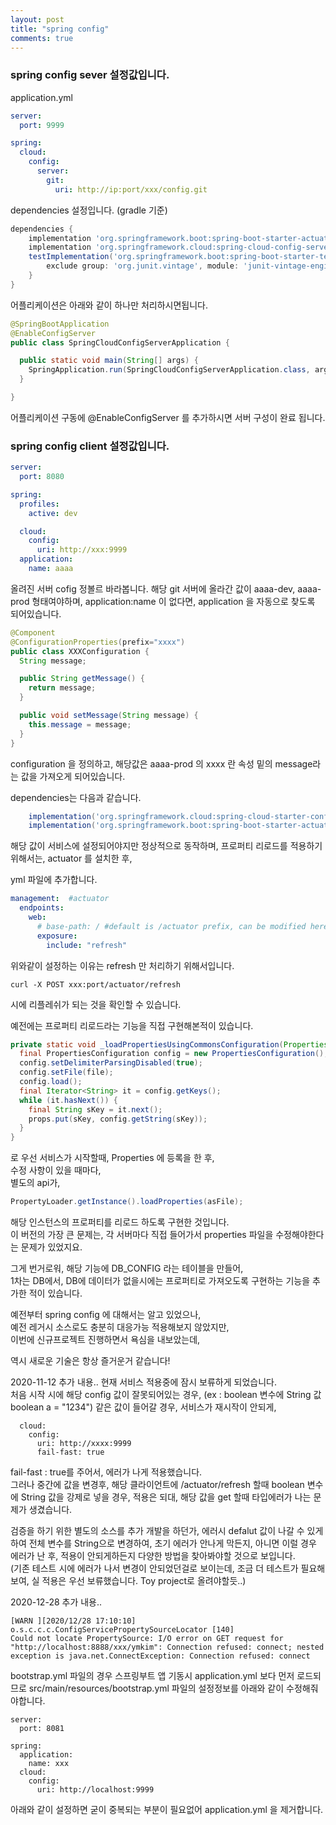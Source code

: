 ```yaml
---
layout: post
title: "spring config"
comments: true
---
```


### spring config sever 설정값입니다.   

application.yml  
```yml
server:
  port: 9999

spring:
  cloud:
    config:
      server:
        git:
          uri: http://ip:port/xxx/config.git
```

dependencies 설정입니다. (gradle 기준)  
```gradle
dependencies {
    implementation 'org.springframework.boot:spring-boot-starter-actuator'
    implementation 'org.springframework.cloud:spring-cloud-config-server'
    testImplementation('org.springframework.boot:spring-boot-starter-test') {
        exclude group: 'org.junit.vintage', module: 'junit-vintage-engine'
    }
}
```

어플리케이션은 아래와 같이 하나만 처리하시면됩니다.  

```java
@SpringBootApplication
@EnableConfigServer
public class SpringCloudConfigServerApplication {

  public static void main(String[] args) {
    SpringApplication.run(SpringCloudConfigServerApplication.class, args);
  }

}
```
어플리케이션 구동에 @EnableConfigServer 를 추가하시면 서버 구성이 완료 됩니다.   


### spring config client 설정값입니다.   

```yml
server:
  port: 8080

spring:
  profiles:
    active: dev

  cloud:
    config:
      uri: http://xxx:9999
  application:
    name: aaaa
```
올려진 서버 cofig 정볼르 바라봅니다.
해당 git 서버에 올라간 값이
aaaa-dev,
aaaa-prod 형태여야하며, application:name 이 없다면,
application 을 자동으로 찾도록 되어있습니다.   

```java
@Component
@ConfigurationProperties(prefix="xxxx")
public class XXXConfiguration {
  String message;

  public String getMessage() {
    return message;
  }

  public void setMessage(String message) {
    this.message = message;
  }
}
```  
configuration 을 정의하고, 해당값은 aaaa-prod 의 xxxx 란 속성 밑의 message라는 값을 가져오게 되어있습니다.  

dependencies는 다음과 같습니다.  
```gradle
    implementation('org.springframework.cloud:spring-cloud-starter-config')
    implementation('org.springframework.boot:spring-boot-starter-actuator')
```
해당 값이 서비스에 설정되어야지만 정상적으로 동작하며,
프로퍼티 리로드를 적용하기 위해서는,
actuator 를 설치한 후,

yml 파일에 추가합니다.
```yml
management:  #actuator
  endpoints:
    web:
      # base-path: / #default is /actuator prefix, can be modified here
      exposure:
        include: "refresh"
```
위와같이 설정하는 이유는 refresh 만 처리하기 위해서입니다.

```
curl -X POST xxx:port/actuator/refresh
```
시에 리플레쉬가 되는 것을 확인할 수 있습니다.  


예전에는 프로퍼티 리로드라는 기능을 직접 구현해본적이 있습니다.  

```java
private static void _loadPropertiesUsingCommonsConfiguration(Properties props, File file) throws ConfigurationException {
  final PropertiesConfiguration config = new PropertiesConfiguration();
  config.setDelimiterParsingDisabled(true);
  config.setFile(file);
  config.load();
  final Iterator<String> it = config.getKeys();
  while (it.hasNext()) {
    final String sKey = it.next();
    props.put(sKey, config.getString(sKey));
  }
}
```

로 우선 서비스가 시작할때, Properties 에 등록을 한 후,  
수정 사항이 있을 때마다,  
별도의 api가,

```java
PropertyLoader.getInstance().loadProperties(asFile);
```
해당 인스턴스의 프로퍼티를 리로드 하도록 구현한 것입니다.  
이 버전의 가장 큰 문제는,
각 서버마다 직접 들어가서 properties 파일을 수정해야한다는 문제가 있었지요.  

그게 번거로워, 해당 기능에 DB_CONFIG 라는 테이블을 만들어,  
1차는 DB에서, DB에 데이터가 없을시에는 프로퍼티로 가져오도록 구현하는 기능을 추가한 적이 있습니다.  

예전부터 spring config 에 대해서는 알고 있었으나,  
예전 레거시 소스로도 충분히 대응가능 적용해보지 않았지만,  
이번에 신규프로젝트 진행하면서 욕심을 내보았는데,  

역시 새로운 기술은 항상 즐거운거 같습니다!   

2020-11-12 추가 내용..
현재 서비스 적용중에 잠시 보류하게 되었습니다.  
처음 시작 시에 해당 config 값이 잘못되어있는 경우,
(ex : boolean 변수에 String 값 boolean a = "1234") 같은 값이 들어갈 경우, 서비스가 재시작이 안되게,  
```
  cloud:
    config:
      uri: http://xxxx:9999
      fail-fast: true
``` 

fail-fast : true를 주어서, 에러가 나게 적용했습니다.  
그러나 중간에 값을 변경후, 해당 클라이언트에 /actuator/refresh 할때
boolean 변수에 String 값을 강제로 넣을 경우, 적용은 되대, 해당 값을 get 할때 타입에러가 나는 문제가 생겼습니다.  

검증을 하기 위한 별도의 소스를 추가 개발을 하던가, 에러시 defalut 값이 나갈 수 있게 하여 전체 변수를 String으로 변경하여, 초기 에러가 안나게 막든지,
아니면 이럴 경우 에러가 난 후, 적용이 안되게하든지 다양한 방법을 찾아봐야할 것으로 보입니다.  
(기존 테스트 시에 에러가 나서 변경이 안되었던걸로 보이는데, 조금 더 테스트가 필요해보여, 실 적용은 우선 보류했습니다. Toy project로 올려야할듯..)


2020-12-28 추가 내용..  

```
[WARN ][2020/12/28 17:10:10] o.s.c.c.c.ConfigServicePropertySourceLocator [140] 
Could not locate PropertySource: I/O error on GET request for 
"http://localhost:8888/xxx/ymkim": Connection refused: connect; nested exception is java.net.ConnectException: Connection refused: connect 
```

bootstrap.yml 파일의 경우 스프링부트 앱 기동시 application.yml 보다 먼저 로드되므로 src/main/resources/bootstrap.yml 파일의 설정정보를 아래와 같이 수정해줘야합니다.  

```
server:
  port: 8081

spring:
  application:
    name: xxx
  cloud:
    config:
      uri: http://localhost:9999
```

아래와 같이 설정하면 굳이 중복되는 부분이 필요없어 application.yml 을 제거합니다.  

